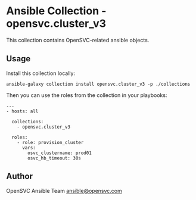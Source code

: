 # Ansible Collection - opensvc.cluster_v3

This collection contains OpenSVC-related ansible objects.

## Usage

Install this collection locally:

    ansible-galaxy collection install opensvc.cluster_v3 -p ./collections

Then you can use the roles from the collection in your playbooks:

    ---
    - hosts: all
    
      collections:
        - opensvc.cluster_v3
    
      roles:
        - role: provision_cluster
          vars:
            osvc_clustername: prod01
            osvc_hb_timeout: 30s

## Author

OpenSVC Ansible Team <ansible@opensvc.com>
